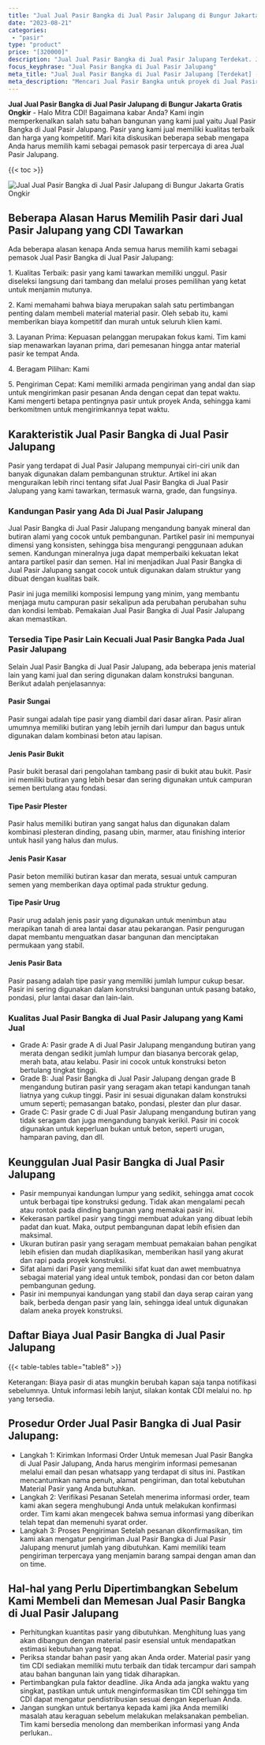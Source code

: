 ```yaml
---
title: "Jual Jual Pasir Bangka di Jual Pasir Jalupang di Bungur Jakarta Gratis Ongkir"
date: "2023-08-21"
categories:
 - "pasir"
type: "product"
price: "[320000]"
description: "Jual Jual Pasir Bangka di Jual Pasir Jalupang Terdekat. Jual Pasir Bangka ini sering digunakan dalam proyek konstruksi sebagai material adukan yang terpilih dan bersih. Kontak kami untuk mendapatkan informasi lebih lanjut."
focus_keyphrase: "Jual Pasir Bangka di Jual Pasir Jalupang"
meta_title: "Jual Jual Pasir Bangka di Jual Pasir Jalupang [Terdekat] - CDI"
meta_description: "Mencari Jual Pasir Bangka untuk proyek di Jual Pasir Jalupang? Kami menawarkan Jual Pasir Bangka berkualitas untuk bahan campuran. Raih penawaran terbaik sekarang."
---
```


**Jual Jual Pasir Bangka di Jual Pasir Jalupang di Bungur Jakarta Gratis Ongkir** - Halo Mitra CDI! Bagaimana kabar Anda? Kami ingin memperkenalkan salah satu bahan bangunan yang kami jual yaitu Jual Pasir Bangka di Jual Pasir Jalupang. Pasir yang kami jual memiliki kualitas terbaik dan harga yang kompetitif. Mari kita diskusikan beberapa sebab mengapa Anda harus memilih kami sebagai pemasok pasir terpercaya di area Jual Pasir Jalupang.

{{< toc >}}

![Jual Jual Pasir Bangka di Jual Pasir Jalupang di Bungur Jakarta Gratis Ongkir](/images/pasir/pasir-bangunan-19.jpg)

## Beberapa Alasan Harus Memilih Pasir dari Jual Pasir Jalupang yang CDI Tawarkan

Ada beberapa alasan kenapa Anda semua harus memilih kami sebagai pemasok Jual Pasir Bangka di Jual Pasir Jalupang:

1\.  Kualitas Terbaik: pasir yang kami tawarkan memiliki unggul. Pasir diseleksi langsung dari tambang dan melalui proses pemilihan yang ketat untuk menjamin mutunya.

2\.  Kami memahami bahwa biaya merupakan salah satu pertimbangan penting dalam membeli material material pasir. Oleh sebab itu, kami memberikan biaya kompetitif dan murah untuk seluruh klien kami.

3\.  Layanan Prima: Kepuasan pelanggan merupakan fokus kami. Tim kami siap menawarkan layanan prima, dari pemesanan hingga antar material pasir ke tempat Anda.

4\.  Beragam Pilihan: Kami

5\.  Pengiriman Cepat: Kami memiliki armada pengiriman yang andal dan siap untuk mengirimkan pasir pesanan Anda dengan cepat dan tepat waktu. Kami mengerti betapa pentingnya pasir untuk proyek Anda, sehingga kami berkomitmen untuk mengirimkannya tepat waktu.

## Karakteristik Jual Pasir Bangka di Jual Pasir Jalupang

Pasir yang terdapat di Jual Pasir Jalupang mempunyai ciri-ciri unik dan banyak digunakan dalam pembangunan struktur. Artikel ini akan menguraikan lebih rinci tentang sifat Jual Pasir Bangka di Jual Pasir Jalupang yang kami tawarkan, termasuk warna, grade, dan fungsinya.

### Kandungan Pasir yang Ada Di Jual Pasir Jalupang

Jual Pasir Bangka di Jual Pasir Jalupang mengandung banyak mineral dan butiran alami yang cocok untuk pembangunan. Partikel pasir ini mempunyai dimensi yang konsisten, sehingga bisa mengurangi penggunaan adukan semen. Kandungan mineralnya juga dapat memperbaiki kekuatan lekat antara partikel pasir dan semen. Hal ini menjadikan Jual Pasir Bangka di Jual Pasir Jalupang sangat cocok untuk digunakan dalam struktur yang dibuat dengan kualitas baik.

Pasir ini juga memiliki komposisi lempung yang minim, yang membantu menjaga mutu campuran pasir sekalipun ada perubahan perubahan suhu dan kondisi lembab. Pemakaian Jual Pasir Bangka di Jual Pasir Jalupang akan memastikan.

### Tersedia Tipe Pasir Lain Kecuali Jual Pasir Bangka Pada Jual Pasir Jalupang

Selain Jual Pasir Bangka di Jual Pasir Jalupang, ada beberapa jenis material lain yang kami jual dan sering digunakan dalam konstruksi bangunan. Berikut adalah penjelasannya:

#### Pasir Sungai

Pasir sungai adalah tipe pasir yang diambil dari dasar aliran. Pasir aliran umumnya memiliki butiran yang lebih jernih dari lumpur dan bagus untuk digunakan dalam kombinasi beton atau lapisan.

#### Jenis Pasir Bukit

Pasir bukit berasal dari pengolahan tambang pasir di bukit atau bukit. Pasir ini memiliki butiran yang lebih besar dan sering digunakan untuk campuran semen bertulang atau fondasi.

#### Tipe Pasir Plester

Pasir halus memiliki butiran yang sangat halus dan digunakan dalam kombinasi plesteran dinding, pasang ubin, marmer, atau finishing interior untuk hasil yang halus dan mulus.

#### Jenis Pasir Kasar

Pasir beton memiliki butiran kasar dan merata, sesuai untuk campuran semen yang memberikan daya optimal pada struktur gedung.

#### Tipe Pasir Urug

Pasir urug adalah jenis pasir yang digunakan untuk menimbun atau merapikan tanah di area lantai dasar atau pekarangan. Pasir pengurugan dapat membantu menguatkan dasar bangunan dan menciptakan permukaan yang stabil.

#### Jenis Pasir Bata

Pasir pasang adalah tipe pasir yang memiliki jumlah lumpur cukup besar. Pasir ini sering digunakan dalam konstruksi bangunan untuk pasang batako, pondasi, plur lantai dasar dan lain-lain.

### Kualitas Jual Pasir Bangka di Jual Pasir Jalupang yang Kami Jual

*   Grade A: Pasir grade A di Jual Pasir Jalupang mengandung butiran yang merata dengan sedikit jumlah lumpur dan biasanya bercorak gelap, merah bata, atau kelabu. Pasir ini cocok untuk konstruksi beton bertulang tingkat tinggi.
*   Grade B: Jual Pasir Bangka di Jual Pasir Jalupang dengan grade B mengandung butiran pasir yang seragam akan tetapi kandungan tanah liatnya yang cukup tinggi. Pasir ini sesuai digunakan dalam konstruksi umum seperti; pemasangan batako, pondasi, plester dan plur dasar.
*   Grade C: Pasir grade C di Jual Pasir Jalupang mengandung butiran yang tidak seragam dan juga mengandung banyak kerikil. Pasir ini cocok digunakan untuk keperluan bukan untuk beton, seperti urugan, hamparan paving, dan dll.

## Keunggulan Jual Pasir Bangka di Jual Pasir Jalupang

*   Pasir mempunyai kandungan lumpur yang sedikit, sehingga amat cocok untuk berbagai tipe konstruksi gedung. Tidak akan mengalami pecah atau rontok pada dinding bangunan yang memakai pasir ini.
*   Kekerasan partikel pasir yang tinggi membuat adukan yang dibuat lebih padat dan kuat. Maka, output pembangunan dapat lebih efisien dan maksimal.
*   Ukuran butiran pasir yang seragam membuat pemakaian bahan pengikat lebih efisien dan mudah diaplikasikan, memberikan hasil yang akurat dan rapi pada proyek konstruksi.
*   Sifat alami dari Pasir yang memiliki sifat kuat dan awet membuatnya sebagai material yang ideal untuk tembok, pondasi dan cor beton dalam pembangunan gedung.
*   Pasir ini mempunyai kandungan yang stabil dan daya serap cairan yang baik, berbeda dengan pasir yang lain, sehingga ideal untuk digunakan dalam aneka proyek konstruksi.

## Daftar Biaya Jual Pasir Bangka di Jual Pasir Jalupang

{{< table-tables table="table8" >}}

Keterangan: Biaya pasir di atas mungkin berubah kapan saja tanpa notifikasi sebelumnya. Untuk informasi lebih lanjut, silakan kontak CDI melalui no. hp yang tersedia.

## Prosedur Order Jual Pasir Bangka di Jual Pasir Jalupang:

*   Langkah 1: Kirimkan Informasi Order
Untuk memesan Jual Pasir Bangka di Jual Pasir Jalupang, Anda harus mengirim informasi pemesanan melalui email dan pesan whatsapp yang terdapat di situs ini. Pastikan mencantumkan nama penuh, alamat pengiriman, dan total kebutuhan Material Pasir yang Anda butuhkan.
*   Langkah 2: Verifikasi Pesanan
Setelah menerima informasi order, team kami akan segera menghubungi Anda untuk melakukan konfirmasi order. Tim kami akan mengecek bahwa semua informasi yang diberikan telah tepat dan memenuhi syarat order.
*   Langkah 3: Proses Pengiriman
Setelah pesanan dikonfirmasikan, tim kami akan mengatur pengiriman Jual Pasir Bangka di Jual Pasir Jalupang menurut jumlah yang dibutuhkan. Kami memiliki team pengiriman terpercaya yang menjamin barang sampai dengan aman dan on time.

## Hal-hal yang Perlu Dipertimbangkan Sebelum Kami Membeli dan Memesan Jual Pasir Bangka di Jual Pasir Jalupang

*   Perhitungkan kuantitas pasir yang dibutuhkan. Menghitung luas yang akan dibangun dengan material pasir esensial untuk mendapatkan estimasi kebutuhan yang tepat.
*   Periksa standar bahan pasir yang akan Anda order. Material pasir yang tim CDI sediakan memiliki mutu terbaik dan tidak tercampur dari sampah atau bahan bangunan lain yang tidak diharapkan.
*   Pertimbangkan pula faktor deadline. Jika Anda ada jangka waktu yang singkat, pastikan untuk untuk menginformasikan tim CDI sehingga tim CDI dapat mengatur pendistribusian sesuai dengan keperluan Anda.
*   Jangan sungkan untuk bertanya kepada kami jika Anda memiliki masalah atau keraguan sebelum melakukan melaksanakan pembelian. Tim kami bersedia menolong dan memberikan informasi yang Anda perlukan..